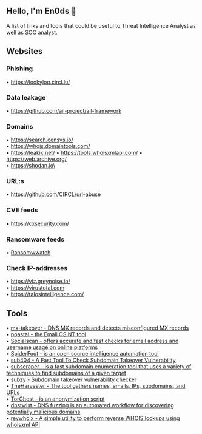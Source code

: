 ## Hello, I'm En0ds 👋
A list of links and tools that could be useful to Threat Intelligence Analyst as well as SOC analyst.

## Websites

### Phishing
• https://lookyloo.circl.lu/

### Data leakage
• https://github.com/ail-project/ail-framework

### Domains
• https://search.censys.io/ \
• https://whois.domaintools.com/ \
• https://leakix.net/ 
• https://tools.whoisxmlapi.com/
• https://web.archive.org/ \
• https://shodan.io\

### URL:s
• https://github.com/CIRCL/url-abuse

### CVE feeds
• https://cxsecurity.com/

### Ransomware feeds

• [Ransomwwatch](https://ransomwatch.telemetry.ltd/#/)


### Check IP-addresses
• https://viz.greynoise.io/ \
• https://virustotal.com \
• https://talosintelligence.com/ 

## Tools
• [mx-takeover - DNS MX records and detects misconfigured MX records](https://github.com/musana/mx-takeover)\
• [poastal - the Email OSINT tool](https://github.com/jakecreps/poastal)\
• [Socialscan - offers accurate and fast checks for email address and username usage on online platforms](https://github.com/iojw/socialscan)\
• [SpiderFoot -  is an open source intelligence automation tool](https://github.com/smicallef/spiderfoot)\
• [sub404 - A Fast Tool To Check Subdomain Takeover Vulnerability](https://github.com/r3curs1v3-pr0xy/sub404)\
• [subscraper -  is a fast subdomain enumeration tool that uses a variety of techniques to find subdomains of a given target](https://github.com/m8sec/subscraper)\
• [subzy - Subdomain takeover vulnerability checker](https://github.com/LukaSikic/subzy)\
• [TheHarvester - The tool gathers names, emails, IPs, subdomains, and URLs](https://github.com/laramies/theHarvester)\
• [TorGhost - is an anonymization script](https://github.com/SusmithKrishnan/torghost)\
• [dnstwist - DNS fuzzing is an automated workflow for discovering potentially malicious domains](https://github.com/elceef/dnstwist)\
• [revwhoix - A simple utility to perform reverse WHOIS lookups using whoisxml API](https://github.com/Sybil-Scan/revwhoix)

<!--
**en0ds/en0ds** is a ✨ _special_ ✨ repository because its `README.md` (this file) appears on your GitHub profile.

Here are some ideas to get you started:

- 🔭 I’m currently working on ...
- 🌱 I’m currently learning ...
- 👯 I’m looking to collaborate on ...
- 🤔 I’m looking for help with ...
- 💬 Ask me about ...
- 📫 How to reach me: ...
- 😄 Pronouns: ...
- ⚡ Fun fact: ...
-->
